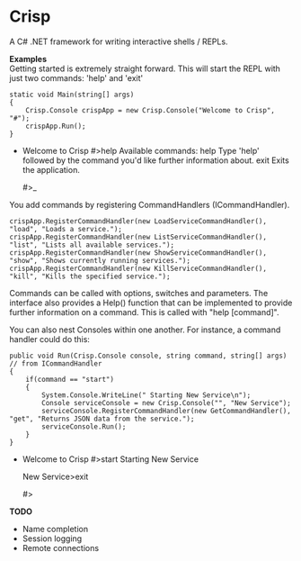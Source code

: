 Crisp
=

A C# .NET framework for writing interactive shells / REPLs.

**Examples**  
Getting started is extremely straight forward. This will start the REPL with just two commands: 'help' and 'exit'

    static void Main(string[] args)
    {
        Crisp.Console crispApp = new Crisp.Console("Welcome to Crisp", "#");
        crispApp.Run();
    }

-
    Welcome to Crisp
    #>help
     Available commands:
        help    Type 'help' followed by the command you'd like further information about.
        exit    Exits the application.

    #>_

You add commands by registering CommandHandlers (ICommandHandler).

    crispApp.RegisterCommandHandler(new LoadServiceCommandHandler(), "load", "Loads a service.");
    crispApp.RegisterCommandHandler(new ListServiceCommandHandler(), "list", "Lists all available services.");
    crispApp.RegisterCommandHandler(new ShowServiceCommandHandler(), "show", "Shows currently running services.");
    crispApp.RegisterCommandHandler(new KillServiceCommandHandler(), "kill", "Kills the specified service.");

Commands can be called with options, switches and parameters. The interface also provides a Help() function 
that can be implemented to provide further information on a command. This is called with "help [command]".
  
    
You can also nest Consoles within one another. For instance, a command handler could do this:

    public void Run(Crisp.Console console, string command, string[] args) // from ICommandHandler
    {
        if(command == "start")
        {
            System.Console.WriteLine(" Starting New Service\n");
            Console serviceConsole = new Crisp.Console("", "New Service");
            serviceConsole.RegisterCommandHandler(new GetCommandHandler(), "get", "Returns JSON data from the service.");
            serviceConsole.Run();
        }
    }
-
    Welcome to Crisp
    #>start
     Starting New Service

    New Service>exit
    
    #>

**TODO**
 * Name completion
 * Session logging
 * Remote connections
